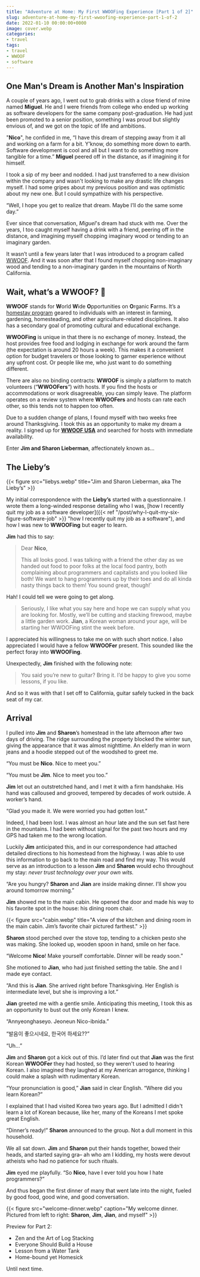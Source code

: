 ```yaml
---
title: "Adventure at Home: My First WWOOFing Experience [Part 1 of 2]"
slug: adventure-at-home-my-first-wwoofing-experience-part-1-of-2
date: 2022-01-10 00:00:00+0000
image: cover.webp
categories:
- travel
tags:
- travel
- WWOOF
- software
---
```


## One Man's Dream is Another Man's Inspiration

A couple of years ago, I went out to grab drinks with a close friend of mine named **Miguel**. He and I were friends from college who ended up working as software developers for the same company post-graduation. He had just been promoted to a senior position, something I was proud but slightly envious of, and we got on the topic of life and ambitions.

"**Nico**", he confided in me, “I have this dream of stepping away from it all and working on a farm for a bit. Y’know, do something more down to earth. Software development is cool and all but I want to do something more tangible for a time.” **Miguel** peered off in the distance, as if imagining it for himself.

I took a sip of my beer and nodded. I had just transferred to a new division within the company and wasn't looking to make any drastic life changes myself. I had some gripes about my previous position and was optimistic about my new one. But I could sympathize with his perspective.

“Well, I hope you get to realize that dream. Maybe I’ll do the same some day.”

Ever since that conversation, *Miguel*'s dream had stuck with me. Over the years, I too caught myself having a drink with a friend, peering off in the distance, and imagining myself chopping imaginary wood or tending to an imaginary garden.

It wasn’t until a few years later that I was introduced to a program called [WWOOF](https://wwoof.net/). And it was soon after that I found myself chopping non-imaginary wood and tending to a non-imaginary garden in the mountains of North California.

## Wait, what’s a WWOOF? 🐶

**WWOOF** stands for **W**orld **W**ide **O**pportunities on **O**rganic **F**arms. It’s a [homestay program](https://en.wikipedia.org/wiki/Homestay) geared to individuals with an interest in farming, gardening, homesteading, and other agriculture-related disciplines. It also has a secondary goal of promoting cultural and educational exchange.

**WWOOFing** is unique in that there is no exchange of money. Instead, the host provides free food and lodging in exchange for work around the farm (the expectation is around 20 hours a week). This makes it a convenient option for budget travelers or those looking to garner experience without any upfront cost. Or people like me, who just want to do something different.

There are also no binding contracts: **WWOOF** is simply a platform to match volunteers (“**WWOOFers**“) with hosts. If you find the hosts or accommodations or work disagreeable, you can simply leave. The platform operates on a review system where **WWOOFers** and hosts can rate each other, so this tends not to happen too often.

Due to a sudden change of plans, I found myself with two weeks free around Thanksgiving. I took this as an opportunity to make my dream a reality. I signed up for **[WWOOF USA](https://wwoofusa.org/)** and searched for hosts with immediate availability.

Enter **Jim and Sharon Lieberman**, affectionately known as…

## The Lieby’s
{{< figure src="liebys.webp" title="Jim and Sharon Lieberman, aka The Lieby’s" >}}

My initial correspondence with the **Lieby’s** started with a questionnaire. I wrote them a long-winded response detailing who I was, [how I recently quit my job as a software developer]({{< ref "/post/why-I-quit-my-six-figure-software-job" >}} "how I recently quit my job as a software"), and how I was new to **WWOOFing** but eager to learn.

**Jim** had this to say:

> Dear **Nico**,
> 
> This all looks good. I was talking with a friend the other day as we handed out food to poor folks at the local food pantry, both complaining about programmers and capitalists and you looked like both! We want to hang programmers up by their toes and do all kinda nasty things back to them! You sound great, though!`

Hah! I could tell we were going to get along.

> Seriously, I like what you say here and hope we can supply what you are looking for. Mostly, we’ll be cutting and stacking firewood, maybe a little garden work. **Jian**, a Korean woman around your age, will be starting her WWOOFing stint the week before.

I appreciated his willingness to take me on with such short notice. I also appreciated I would have a fellow **WWOOFer** present. This sounded like the perfect foray into **WWOOFing**.

Unexpectedly, **Jim** finished with the following note:

> You said you’re new to guitar? Bring it. I’d be happy to give you some lessons, if you like.

And so it was with that I set off to California, guitar safely tucked in the back seat of my car.

## Arrival

I pulled into **Jim** and **Sharon**’s homestead in the late afternoon after two days of driving. The ridge surrounding the property blocked the winter sun, giving the appearance that it was almost nighttime. An elderly man in worn jeans and a hoodie stepped out of the woodshed to greet me.

“You must be **Nico**. Nice to meet you.”

“You must be **Jim**. Nice to meet you too.”

**Jim** let out an outstretched hand, and I met it with a firm handshake. His hand was calloused and grooved, tempered by decades of work outside. A worker’s hand.

“Glad you made it. We were worried you had gotten lost.”

Indeed, I had been lost. I was almost an hour late and the sun set fast here in the mountains. I had been without signal for the past two hours and my GPS had taken me to the wrong location.

Luckily **Jim** anticipated this, and in our correspondence had attached detailed directions to his homestead from the highway. I was able to use this information to go back to the main road and find my way. This would serve as an introduction to a lesson **Jim** and **Sharon** would echo throughout my stay: *never trust technology over your own wits.*

“Are you hungry? **Sharon** and **Jian** are inside making dinner. I’ll show you around tomorrow morning.”

**Jim** showed me to the main cabin. He opened the door and made his way to his favorite spot in the house: his dining room chair.

{{< figure src="cabin.webp" title="A view of the kitchen and dining room in the main cabin. Jim’s favorite chair pictured farthest." >}}

**Sharon** stood perched over the stove top, tending to a chicken pesto she was making. She looked up, wooden spoon in hand, smile on her face.

“Welcome **Nico**! Make yourself comfortable. Dinner will be ready soon.”

She motioned to **Jian**, who had just finished setting the table. She and I made eye contact.

“And this is **Jian**. She arrived right before Thanksgiving. Her English is intermediate level, but she is improving a lot.”

**Jian** greeted me with a gentle smile. Anticipating this meeting, I took this as an opportunity to bust out the only Korean I knew.

“Annyeonghaseyo. Jeoneun Nico-ibnida.”

“발음이 좋으시네요, 한국어 하세요??”

“Uh…”

**Jim** and **Sharon** got a kick out of this. I’d later find out that **Jian** was the first Korean **WWOOFer** they had hosted, so they weren't used to hearing Korean. I also imagined they laughed at my American arrogance, thinking I could make a splash with rudimentary Korean.

“Your pronunciation is good,” **Jian** said in clear English. “Where did you learn Korean?”

I explained that I had visited Korea two years ago. But I admitted I didn't learn a lot of Korean because, like her, many of the Koreans I met spoke great English.

“Dinner’s ready!” **Sharon** announced to the group. Not a dull moment in this household.

We all sat down. **Jim** and **Sharon** put their hands together, bowed their heads, and started saying gra– ah who am I kidding, my hosts were devout atheists who had no patience for such rituals.

**Jim** eyed me playfully. “So **Nico**, have I ever told you how I hate programmers?”

And thus began the first dinner of many that went late into the night, fueled by good food, good wine, and good conversation.

{{< figure src="welcome-dinner.webp" caption="My welcome dinner. Pictured from left to right: **Sharon**, **Jim**, **Jian**, and myself" >}}

Preview for Part 2:
- Zen and the Art of Log Stacking
- Everyone Should Build a House
- Lesson from a Water Tank
- Home-bound yet Homesick

Until next time.
